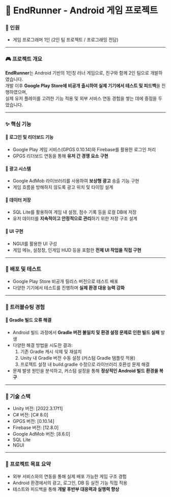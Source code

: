 # 🏃 EndRunner - Android 게임 프로젝트

### 👤 인원  
- 게임 프로그래머 1인 (2인 팀 프로젝트 / 프로그래밍 전담)

---

### 🎮 프로젝트 개요

**EndRunner**는 Android 기반의 1인칭 러너 게임으로, 친구와 함께 2인 팀으로 개발하였습니다.  
개발 이후 **Google Play Store에 비공개 출시하여 실제 기기에서 테스트 및 피드백**을 진행하였으며,  
실제 유저 플레이를 고려한 기능 적용 및 외부 서비스 연동 경험을 쌓는 데에 중점을 두었습니다.

---

### ✨ 핵심 기능

#### 🔹 로그인 및 리더보드 기능  
- Google Play 게임 서비스(GPGS 0.10.14)와 Firebase를 활용한 로그인 처리  
- GPGS 리더보드 연동을 통해 **유저 간 경쟁 요소 구현**

#### 🔹 광고 시스템  
- Google AdMob 라이브러리를 사용하여 **보상형 광고** 송출 기능 구현  
- 게임 흐름을 방해하지 않도록 광고 위치 및 타이밍 설계

#### 🔹 데이터 저장  
- SQL Lite를 활용하여 게임 내 설정, 점수 기록 등을 로컬 DB에 저장  
- 유저 데이터를 **지속적이고 안정적으로 관리**하기 위한 저장 구조 설계

#### 🔹 UI 구현  
- NGUI를 활용한 UI 구성  
- 게임 메뉴, 설정창, 인게임 HUD 등을 포함한 **전체 UI 작업을 직접 구현**

---

### 🚀 배포 및 테스트
- Google Play Store 비공개 릴리스 버전으로 테스트 배포  
- 다양한 기기에서 테스트를 진행하며 **실제 환경 대응 능력 강화**

---

### 🔧 트러블슈팅 경험

#### 🔸 Gradle 빌드 오류 해결
- Android 빌드 과정에서 **Gradle 버전 불일치 및 환경 설정 문제로 인한 빌드 실패** 발생
- 다양한 해결 방법을 시도한 결과:
  1. 기존 Gradle 캐시 삭제 및 재설치
  2. Unity 내 Gradle 버전 수동 설정 (커스텀 Gradle 템플릿 적용)
  3. 프로젝트 설정 내 build.gradle 수정으로 라이브러리 호환성 문제 해결
- 문제 발생 원인을 분석하고, 커스텀 설정을 통해 **정상적인 Android 빌드 환경을 복구**

---

### 📁 기술 스택
- Unity 버전: [2022.3.17f1]
- C# 버전: [C# 8.0]
- GPGS 버전: [0.10.14]
- Firebase 버전: [12.8.0]
- Google AdMob 버전: [8.6.0]
- SQL Lite
- NGUI

---

### 📌 프로젝트 목표 요약
- 외부 서비스와의 연동을 통해 실제 배포 가능한 게임 구조 경험  
- Android 환경에서의 광고, 로그인, DB 등 실전 기능 직접 적용  
- 테스트와 피드백을 통해 **개발 후반부 대응력과 실행력 향상**
